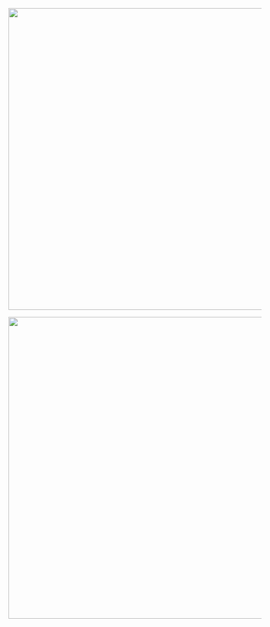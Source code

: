 <p align="center">
  <img width="600" src="https://github-readme-stats.vercel.app/api?username=xon-personal&theme=midnight-purple&show_icons=true&include_all_commits=true"/>
</p>
<p align="center">
  <img width="600" src="https://github-readme-stats.vercel.app/api/top-langs/?username=xon-personal&layout=compact&theme=midnight-purple"/>
</p>
